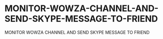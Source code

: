MONITOR-WOWZA-CHANNEL-AND-SEND-SKYPE-MESSAGE-TO-FRIEND
======================================================

MONITOR WOWZA CHANNEL AND SEND SKYPE MESSAGE TO FRIEND
